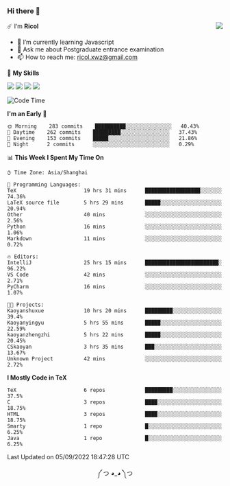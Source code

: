 ### Hi there 👋

<a href="#">
  <img align="right" src="https://github-readme-stats.vercel.app/api?username=Ricolxwz&count_private=true&show_icons=true&theme=prussian" />
</a>

☄️ I‘m **Ricol**

- 🌱 I’m currently learning Javascript
- 💬 Ask me about Postgraduate entrance examination
- 📫 How to reach me: ricol.xwz@gmail.com

🌟 **My Skills**

![](https://img.shields.io/badge/-Git-000000?style=flat-square&logo=git&logoColor=fff)
![](https://img.shields.io/badge/-C-3e74a2?style=flat-square&logo=C&logoColor=fff)
![](https://img.shields.io/badge/-Python-4fc08d?style=flat-square&logo=python&logoColor=fff)
![](https://img.shields.io/badge/-java-ffa500?style=flat-square&logo=java&logoColor=fff)

<!--START_SECTION:waka-->
![Code Time](http://img.shields.io/badge/Code%20Time-302%20hrs%2012%20mins-blue)

**I'm an Early 🐤** 

```text
🌞 Morning    283 commits    ██████████░░░░░░░░░░░░░░░   40.43% 
🌆 Daytime    262 commits    █████████░░░░░░░░░░░░░░░░   37.43% 
🌃 Evening    153 commits    █████░░░░░░░░░░░░░░░░░░░░   21.86% 
🌙 Night      2 commits      ░░░░░░░░░░░░░░░░░░░░░░░░░   0.29%

```


📊 **This Week I Spent My Time On** 

```text
⌚︎ Time Zone: Asia/Shanghai

💬 Programming Languages: 
TeX                      19 hrs 31 mins      ██████████████████░░░░░░░   74.36% 
LaTeX source file        5 hrs 29 mins       █████░░░░░░░░░░░░░░░░░░░░   20.94% 
Other                    40 mins             ░░░░░░░░░░░░░░░░░░░░░░░░░   2.56% 
Python                   16 mins             ░░░░░░░░░░░░░░░░░░░░░░░░░   1.06% 
Markdown                 11 mins             ░░░░░░░░░░░░░░░░░░░░░░░░░   0.72%

🔥 Editors: 
IntelliJ                 25 hrs 15 mins      ████████████████████████░   96.22% 
VS Code                  42 mins             ░░░░░░░░░░░░░░░░░░░░░░░░░   2.71% 
PyCharm                  16 mins             ░░░░░░░░░░░░░░░░░░░░░░░░░   1.07%

🐱‍💻 Projects: 
Kaoyanshuxue             10 hrs 20 mins      █████████░░░░░░░░░░░░░░░░   39.4% 
Kaoyanyingyu             5 hrs 55 mins       █████░░░░░░░░░░░░░░░░░░░░   22.59% 
kaoyanzhengzhi           5 hrs 22 mins       █████░░░░░░░░░░░░░░░░░░░░   20.45% 
CSkaoyan                 3 hrs 35 mins       ███░░░░░░░░░░░░░░░░░░░░░░   13.67% 
Unknown Project          42 mins             ░░░░░░░░░░░░░░░░░░░░░░░░░   2.72%

```

**I Mostly Code in TeX** 

```text
TeX                      6 repos             █████████░░░░░░░░░░░░░░░░   37.5% 
C                        3 repos             ████░░░░░░░░░░░░░░░░░░░░░   18.75% 
HTML                     3 repos             ████░░░░░░░░░░░░░░░░░░░░░   18.75% 
Smarty                   1 repo              █░░░░░░░░░░░░░░░░░░░░░░░░   6.25% 
Java                     1 repo              █░░░░░░░░░░░░░░░░░░░░░░░░   6.25%

```



 Last Updated on 05/09/2022 18:47:28 UTC
<!--END_SECTION:waka-->

<div align="center">
༼ つ ◕_◕ ༽つ
</div>
